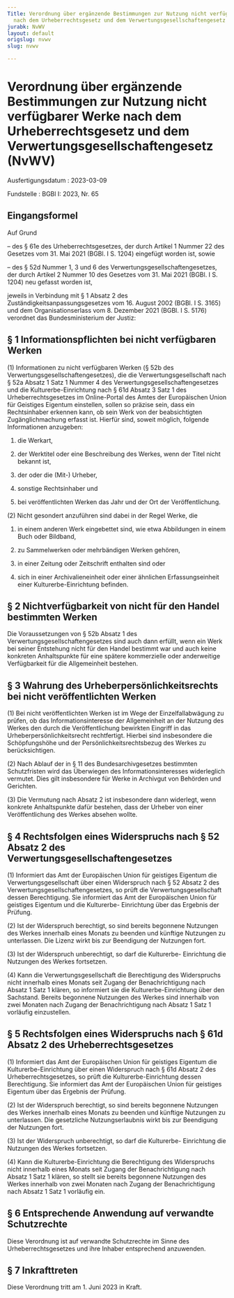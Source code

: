 ```yaml
---
Title: Verordnung über ergänzende Bestimmungen zur Nutzung nicht verfügbarer Werke
  nach dem Urheberrechtsgesetz und dem Verwertungsgesellschaftengesetz
jurabk: NvWV
layout: default
origslug: nvwv
slug: nvwv

---
```


# Verordnung über ergänzende Bestimmungen zur Nutzung nicht verfügbarer Werke nach dem Urheberrechtsgesetz und dem Verwertungsgesellschaftengesetz (NvWV)

Ausfertigungsdatum
:   2023-03-09

Fundstelle
:   BGBl I: 2023, Nr. 65

[^F825540_01_BJNR0410A0023]:     Diese Verordnung dient der Umsetzung der Richtlinie (EU) 2019/790 des
    Europäischen Parlaments und des Rates vom 17. April 2019 über das
    Urheberrecht und die verwandten Schutzrechte im digitalen Binnenmarkt
    und zur Änderung der Richtlinien 96/9/EG und 2001/29/EG (ABl. L 130
    vom 17.5.2019, S. 92; L 259 vom 10.10.2019, S. 86).


## Eingangsformel

Auf Grund

–   des § 61e des Urheberrechtsgesetzes, der durch Artikel 1 Nummer 22 des
    Gesetzes vom 31. Mai 2021 (BGBl. I S. 1204) eingefügt worden ist,
    sowie


–   des § 52d Nummer 1, 3 und 6 des Verwertungsgesellschaftengesetzes, der
    durch Artikel 2 Nummer 10 des Gesetzes vom 31. Mai 2021 (BGBl. I S.
    1204) neu gefasst worden ist,



jeweils in Verbindung mit § 1 Absatz 2 des
Zuständigkeitsanpassungsgesetzes vom 16. August 2002 (BGBl. I S. 3165)
und dem Organisationserlass vom 8. Dezember 2021 (BGBl. I S. 5176)
verordnet das Bundesministerium der Justiz:


## § 1 Informationspflichten bei nicht verfügbaren Werken

(1) Informationen zu nicht verfügbaren Werken (§ 52b des
Verwertungsgesellschaftengesetzes), die die Verwertungsgesellschaft
nach § 52a Absatz 1 Satz 1 Nummer 4 des
Verwertungsgesellschaftengesetzes und die Kulturerbe-Einrichtung nach
§ 61d Absatz 3 Satz 1 des Urheberrechtsgesetzes im Online-Portal des
Amtes der Europäischen Union für Geistiges Eigentum einstellen, sollen
so präzise sein, dass ein Rechtsinhaber erkennen kann, ob sein Werk
von der beabsichtigten Zugänglichmachung erfasst ist. Hierfür sind,
soweit möglich, folgende Informationen anzugeben:

1.  die Werkart,


2.  der Werktitel oder eine Beschreibung des Werkes, wenn der Titel nicht
    bekannt ist,


3.  der oder die (Mit-) Urheber,


4.  sonstige Rechtsinhaber und


5.  bei veröffentlichten Werken das Jahr und der Ort der Veröffentlichung.




(2) Nicht gesondert anzuführen sind dabei in der Regel Werke, die

1.  in einem anderen Werk eingebettet sind, wie etwa Abbildungen in einem
    Buch oder Bildband,


2.  zu Sammelwerken oder mehrbändigen Werken gehören,


3.  in einer Zeitung oder Zeitschrift enthalten sind oder


4.  sich in einer Archivalieneinheit oder einer ähnlichen
    Erfassungseinheit einer Kulturerbe-Einrichtung befinden.





## § 2 Nichtverfügbarkeit von nicht für den Handel bestimmten Werken

Die Voraussetzungen von § 52b Absatz 1 des
Verwertungsgesellschaftengesetzes sind auch dann erfüllt, wenn ein
Werk bei seiner Entstehung nicht für den Handel bestimmt war und auch
keine konkreten Anhaltspunkte für eine spätere kommerzielle oder
anderweitige Verfügbarkeit für die Allgemeinheit bestehen.


## § 3 Wahrung des Urheberpersönlichkeitsrechts bei nicht veröffentlichten Werken

(1) Bei nicht veröffentlichten Werken ist im Wege der
Einzelfallabwägung zu prüfen, ob das Informationsinteresse der
Allgemeinheit an der Nutzung des Werkes den durch die Veröffentlichung
bewirkten Eingriff in das Urheberpersönlichkeitsrecht rechtfertigt.
Hierbei sind insbesondere die Schöpfungshöhe und der
Persönlichkeitsrechtsbezug des Werkes zu berücksichtigen.

(2) Nach Ablauf der in § 11 des Bundesarchivgesetzes bestimmten
Schutzfristen wird das Überwiegen des Informationsinteresses
widerleglich vermutet. Dies gilt insbesondere für Werke in Archivgut
von Behörden und Gerichten.

(3) Die Vermutung nach Absatz 2 ist insbesondere dann widerlegt, wenn
konkrete Anhaltspunkte dafür bestehen, dass der Urheber von einer
Veröffentlichung des Werkes absehen wollte.


## § 4 Rechtsfolgen eines Widerspruchs nach § 52 Absatz 2 des Verwertungsgesellschaftengesetzes

(1) Informiert das Amt der Europäischen Union für geistiges Eigentum
die Verwertungsgesellschaft über einen Widerspruch nach § 52 Absatz 2
des Verwertungsgesellschaftengesetzes, so prüft die
Verwertungsgesellschaft dessen Berechtigung. Sie informiert das Amt
der Europäischen Union für geistiges Eigentum und die Kulturerbe-
Einrichtung über das Ergebnis der Prüfung.

(2) Ist der Widerspruch berechtigt, so sind bereits begonnene
Nutzungen des Werkes innerhalb eines Monats zu beenden und künftige
Nutzungen zu unterlassen. Die Lizenz wirkt bis zur Beendigung der
Nutzungen fort.

(3) Ist der Widerspruch unberechtigt, so darf die Kulturerbe-
Einrichtung die Nutzungen des Werkes fortsetzen.

(4) Kann die Verwertungsgesellschaft die Berechtigung des Widerspruchs
nicht innerhalb eines Monats seit Zugang der Benachrichtigung nach
Absatz 1 Satz 1 klären, so informiert sie die Kulturerbe-Einrichtung
über den Sachstand. Bereits begonnene Nutzungen des Werkes sind
innerhalb von zwei Monaten nach Zugang der Benachrichtigung nach
Absatz 1 Satz 1 vorläufig einzustellen.


## § 5 Rechtsfolgen eines Widerspruchs nach § 61d Absatz 2 des Urheberrechtsgesetzes

(1) Informiert das Amt der Europäischen Union für geistiges Eigentum
die Kulturerbe-Einrichtung über einen Widerspruch nach § 61d Absatz 2
des Urheberrechtsgesetzes, so prüft die Kulturerbe-Einrichtung dessen
Berechtigung. Sie informiert das Amt der Europäischen Union für
geistiges Eigentum über das Ergebnis der Prüfung.

(2) Ist der Widerspruch berechtigt, so sind bereits begonnene
Nutzungen des Werkes innerhalb eines Monats zu beenden und künftige
Nutzungen zu unterlassen. Die gesetzliche Nutzungserlaubnis wirkt bis
zur Beendigung der Nutzungen fort.

(3) Ist der Widerspruch unberechtigt, so darf die Kulturerbe-
Einrichtung die Nutzungen des Werkes fortsetzen.

(4) Kann die Kulturerbe-Einrichtung die Berechtigung des Widerspruchs
nicht innerhalb eines Monats seit Zugang der Benachrichtigung nach
Absatz 1 Satz 1 klären, so stellt sie bereits begonnene Nutzungen des
Werkes innerhalb von zwei Monaten nach Zugang der Benachrichtigung
nach Absatz 1 Satz 1 vorläufig ein.


## § 6 Entsprechende Anwendung auf verwandte Schutzrechte

Diese Verordnung ist auf verwandte Schutzrechte im Sinne des
Urheberrechtsgesetzes und ihre Inhaber entsprechend anzuwenden.


## § 7 Inkrafttreten

Diese Verordnung tritt am 1. Juni 2023 in Kraft.

